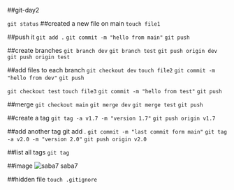 ##git-day2

`git status`
##created a new file on main 
`touch file1`

##push it
`git add .`
`git commit -m "hello from main"`
`git push`

##create branches
`git branch dev`
`git branch test`
`git push origin dev`
`git push origin test`

##add files to each branch
`git checkout dev`
`touch file2`
`git commit -m "hello from dev"`
`git push`

`git checkout test`
`touch file3`
`git commit -m "hello from test"`
`git push`

##merge
`git checkout main`
`git merge dev`
`git merge test`
`git push`

##create a tag 
`git tag -a v1.7 -m "version 1.7"`
`git push origin v1.7`

##add another tag
git add .
`git commit -m "last commit form main"`
`git tag -a v2.0 -m "version 2.0"`
`git push origin v2.0`

##list all tags 
`git tag`

##image
![saba7 saba7](https://gate.ahram.org.eg/Media/News/2022/7/8/2022-637929147043649338-364.jpg)

##hidden file
`touch .gitignore`
